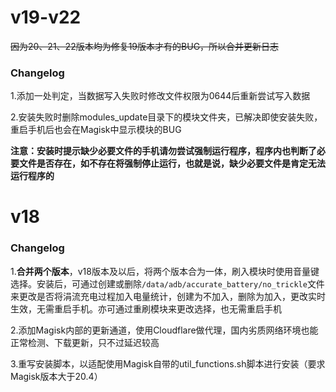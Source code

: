 # v19-v22

~~因为20、21、22版本均为修复19版本才有的BUG，所以合并更新日志~~

### Changelog

1.添加一处判定，当数据写入失败时修改文件权限为0644后重新尝试写入数据

2.安装失败时删除modules_update目录下的模块文件夹，已解决即使安装失败，重启手机后也会在Magisk中显示模块的BUG

**注意：安装时提示缺少必要文件的手机请勿尝试强制运行程序，程序内也判断了必要文件是否存在，如不存在将强制停止运行，也就是说，缺少必要文件是肯定无法运行程序的**

# v18

### Changelog

1.**合并两个版本**，v18版本及以后，将两个版本合为一体，刷入模块时使用音量键选择。安装后，可通过创建或删除`/data/adb/accurate_battery/no_trickle`文件来更改是否将涓流充电过程加入电量统计，创建为不加入，删除为加入，更改实时生效，无需重启手机。亦可通过重刷模块来更改选择，也无需重启手机

2.添加Magisk内部的更新通道，使用Cloudflare做代理，国内劣质网络环境也能正常检测、下载更新，只不过延迟较高

3.重写安装脚本，以适配使用Magisk自带的util_functions.sh脚本进行安装（要求Magisk版本大于20.4）
